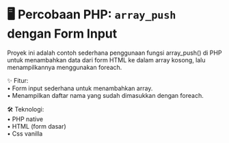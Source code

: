 # 🖥️ Percobaan PHP: `array_push` dengan Form Input
Proyek ini adalah contoh sederhana penggunaan fungsi array_push() di PHP untuk menambahkan data dari form HTML ke dalam array kosong, lalu menampilkannya menggunakan foreach.

✨ Fitur: <br>
• Form input sederhana untuk menambahkan array. <br>
• Menampilkan daftar nama yang sudah dimasukkan dengan foreach. <br>

🛠️ Teknologi: <br>
• PHP native <br>
• HTML (form dasar) <br>
• Css vanilla <br>

